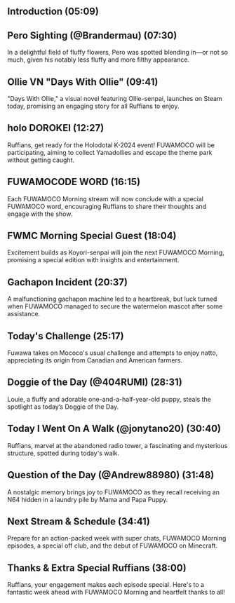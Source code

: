 ## Introduction (05:09)

## Pero Sighting (@Brandermau) (07:30)

In a delightful field of fluffy flowers, Pero was spotted blending in—or not so much, given his notably less fluffy and more filthy appearance.

## Ollie VN "Days With Ollie" (09:41)

"Days With Ollie," a visual novel featuring Ollie-senpai, launches on Steam today, promising an engaging story for all Ruffians to enjoy.

## holo DOROKEI (12:27)

Ruffians, get ready for the Holodotal K-2024 event! FUWAMOCO will be participating, aiming to collect Yamadollies and escape the theme park without getting caught.

## FUWAMOCODE WORD (16:15)

Each FUWAMOCO Morning stream will now conclude with a special FUWAMOCO word, encouraging Ruffians to share their thoughts and engage with the show.

## FWMC Morning Special Guest (18:04)

Excitement builds as Koyori-senpai will join the next FUWAMOCO Morning, promising a special edition with insights and entertainment.

## Gachapon Incident (20:37)

A malfunctioning gachapon machine led to a heartbreak, but luck turned when FUWAMOCO managed to secure the watermelon mascot after some assistance.

## Today's Challenge (25:17)

Fuwawa takes on Mococo's usual challenge and attempts to enjoy natto, appreciating its origin from Canadian and American farmers.

## Doggie of the Day (@404RUMI) (28:31)

Louie, a fluffy and adorable one-and-a-half-year-old puppy, steals the spotlight as today’s Doggie of the Day.

## Today I Went On A Walk (@jonytano20) (30:40)

Ruffians, marvel at the abandoned radio tower, a fascinating and mysterious structure, spotted during today's walk.

## Question of the Day (@Andrew88980) (31:48)

A nostalgic memory brings joy to FUWAMOCO as they recall receiving an N64 hidden in a laundry pile by Mama and Papa Puppy.

## Next Stream & Schedule (34:41)

Prepare for an action-packed week with super chats, FUWAMOCO Morning episodes, a special off club, and the debut of FUWAMOCO on Minecraft.

## Thanks & Extra Special Ruffians (38:00)

Ruffians, your engagement makes each episode special. Here's to a fantastic week ahead with FUWAMOCO Morning and heartfelt thanks to all!
